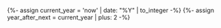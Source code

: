 {%- assign current_year         = 'now' | date: "%Y" | to_integer -%}
{%- assign year_after_next      = current_year | plus: 2 -%}

<ul id="meetings_list" class="list-unstyled mrgn-tp-lg lst-spcd-0 meetings" data-wb-json='{ "url": "/meetings/meetings?year={{ year_after_next }}", "mapping": ["/title", "/start", "/end", "/web1", "/web2", "/contact", "/location", "/address", "/phone", "/email", "/bibCode", "/keywords", "/meetingNumber"], "queryall": [".title", ".start", ".end", ".web1", ".web2",".contact", ".location", ".address", ".phone", ".email", ".proceedings", ".keywords", ".meeting-number"] }'>
        <template>
        <li>
        {%- include meetings/listing-item.markdown -%}
        </li>
        </template>
</ul>
